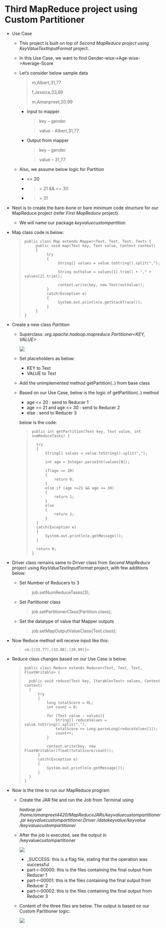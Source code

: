 # Third MapReduce project using Custom Partitioner #

- Use Case
	- This project is built on top of *Second MapReduce project using KeyValueTextInputFormat* project.
	- In this Use Case, we want to find Gender-wise->Age-wise->Average-Score
	- Let’s consider below sample data

		> m,Albert,31,77
		> 
		> f,Jessica,33,89
		>
		> m,Amanpreet,20,99

		- Input to mapper
	
			> key – gender
			
			> value - Albert,31,77

		- Output from mapper

			> key – gender

			> value – 31,77

	- Also, we assume below logic for Partition
		- <= 20
		- >= 21 && <= 30
		- >= 31

- Next is to create the bare-bone or bare minimum code structure for our MapReduce project (refer *First MapReduce* project).
	- We will name our package *keyvaluecustompartition*

- Map class code is below:

	>     public class Map extends Mapper<Text, Text, Text, Text> {
	>          public void map(Text key, Text value, Context context)
	>          {
	>               try
	>               {
	>                    String[] values = value.toString().split(",");
	>          						
	>                    String outValue = values[1].trim() + "," + values[2].trim();
	>          
	>                    context.write(key, new Text(outValue));
	>               }
	>               catch(Exception e)
	>               {
	>                    System.out.println(e.getStackTrace());
	>               }
	>          }
	>     }

- Create a new class *Partition*
	- Superclass: *org.apache.hadoop.mapreduce.Partitioner<KEY, VALUE>*
		
		![](Images/TMRP/1.png)

	- Set placeholders as below:
		- KEY to Text
		- VALUE to Text

	- Add the unimplemented method getPartition(..) from base class

	- Based on our Use Case, below is the logic of getPartition(..) method

		- age <= 20 : send to Reducer 1
		- age >= 21 and age <= 30 : send to Reducer 2
		- else : send to Reducer 3

		below is the code:

		>     public int getPartition(Text key, Text value, int numReduceTasks) {
		>     		
		>     	try
		>     	{
		>     		String[] values = value.toString().split(",");
		>     		
		>     		int age = Integer.parseInt(values[0]);
		>     		
		>     		if(age <= 20)
		>     		{
		>     			return 0;
		>     		}
		>     		else if (age >=21 && age <= 30)
		>     		{
		>     			return 1;
		>     		}
		>     		else 
		>     		{
		>     			return 2;
		>     		}
		>     	}
		>     	catch(Exception e)
		>     	{
		>     		System.out.println(e.getMessage());
		>     	}
		>     		
		>     	return 0;
		>     }

- Driver class remains same to Driver class from *Second MapReduce* project using *KeyValueTextInputFormat* project, with few additions below:

	- Set Number of Reducers to 3

		> job.setNumReduceTasks(3);

	- Set Partitioner class

		> job.setPartitionerClass(Partition.class);

	- Set the datatype of value that Mapper outputs

		> job.setMapOutputValueClass(Text.class);

- Now Reduce method will receive input like this:

	>     <m,{(33,77),(33,88),(20,99)}>

- Reduce class changes based on our Use Case is below:

	>     public class Reduce extends Reducer<Text, Text, Text, FloatWritable> {
	>     
	>     	public void reduce(Text key, Iterable<Text> values, Context context)
	>     	{
	>     		try
	>     		{
	>     			long totalScore = 0L;
	>     			int count = 0;
	>     			
	>     			for (Text value : values){
	>     				String[] reduceValues = value.toString().split(",");
	>     				totalScore += Long.parseLong(reduceValues[1]);
	>     				count++;
	>     			}			
	>     			
	>     			context.write(key, new FloatWritable((float)totalScore/count));
	>     		}
	>     		catch(Exception e)
	>     		{
	>     			System.out.println(e.getMessage());
	>     		}
	>     	}
	>     }

- Now is the time to run our MapReduce program
	- Create the JAR file and run the Job from Terminal using

		*hadoop jar /home/amanpreet4420/MapReduceJARs/keyvaluecustompartitioner.jar keyvaluecustompartitioner.Driver /datakeyvalue/keyvalue /keyvaluecustompartitioner*

	- After the job is executed, see the output in /keyvaluecustompartitioner

		![](Images/TMRP/2.png)

		- _SUCCESS: this is a flag file, stating that the operation was successful
		- part-r-00000: this is the files containing the final output from Reducer 1
		- part-r-00001: this is the files containing the final output from Reducer 2
		- part-r-00002: this is the files containing the final output from Reducer 3

	- Content of the three files are below. The output is based on our Custom Partitioner logic:
	
		![](Images/TMRP/3.png)
